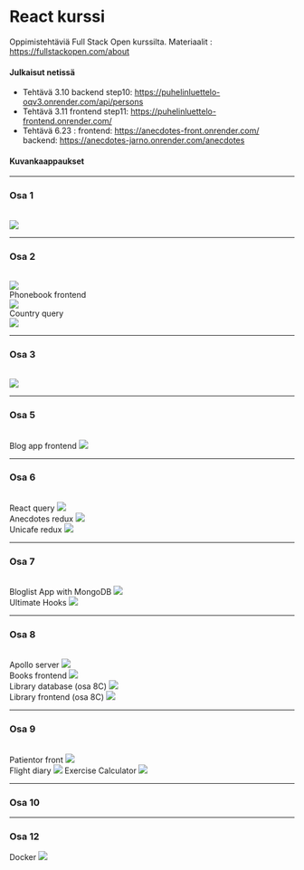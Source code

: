 # React kurssi

Oppimistehtäviä Full Stack Open kurssilta. Materiaalit : https://fullstackopen.com/about

#### Julkaisut netissä

* Tehtävä 3.10 backend step10: https://puhelinluettelo-oqv3.onrender.com/api/persons
* Tehtävä 3.11 frontend step11: https://puhelinluettelo-frontend.onrender.com/
* Tehtävä 6.23 : frontend: https://anecdotes-front.onrender.com/ <br/>
backend: https://anecdotes-jarno.onrender.com/anecdotes

#### Kuvankaappaukset
<hr>

### Osa 1

<br>
 <img src="./screenshots/Osa1.jpg"/>

<hr>
 
 ### Osa 2

 <br>
  <img src="./screenshots/Osa2.jpg"/>
  <br>
  Phonebook frontend
  <br>
    <img src="./screenshots/osa2_phonebook_frontend.jpeg"/>
    <br>
    Country query
    <br>
    <img src="./screenshots/osa2e_country-query.jpeg">
<br>
<hr>

### Osa 3

<br>
<img src="./screenshots//Osa3_phonebook_backend.jpeg">
<br>
<hr>

### Osa 5

<br>
Blog app frontend
<img src="./screenshots/osa5_blogapp_frontend.jpeg">
<br>
<hr>

### Osa 6

<br>
React query
<img src="./screenshots/osa6-react-query.jpeg">
<br>
Anecdotes redux
<img src="./screenshots/osa6_anecdotes_redux.jpeg">
<br>
Unicafe redux
<img src="./screenshots/osa6_unicafe_redux.jpg">
<br>
<hr>

### Osa 7

<br>
Bloglist App with MongoDB
<img src="./screenshots/osa7-bloglist.jpeg">
<br>
Ultimate Hooks
<img src="./screenshots/osa7-ultimate-hooks.jpeg">
<br>
<hr>

### Osa 8
<br>
Apollo server
<img src="./screenshots/osa8-apollo-server.jpeg">
<br>
Books frontend
<img src="./screenshots/osa8-library-frontend-database.jpeg">


<br>
Library database (osa 8C)
<img src="./screenshots/osa8-library-backend-database.jpeg">
<br>
Library frontend (osa 8C)
<img src="./screenshots/osa8-books-frontend.jpeg">

<hr>

### Osa 9
<br>
Patientor front
<img src="./screenshots/osa-9-patientor-front.jpeg">
<br>
Flight diary
<img src="./screenshots/osa-9-flight-diary.jpeg">
Exercise Calculator
<img src="./screenshots/osa9-exercise-calculator.jpeg">
<br>
<hr>

### Osa 10

<hr>

### Osa 12
Docker 
<img src="./screenshots/osa-12-docker-1.jpeg">